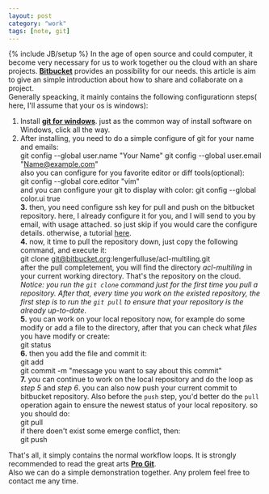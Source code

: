 ```yaml
---
layout: post
category: "work"
tags: [note, git]
---
```

{% include JB/setup %}
In the age of open source and could computer, it become very necessary for us to work together ou the cloud with an 
share projects. [**Bitbucket**](http://bitbucket.org) provides an possibility for our needs.  this article is aim to 
give an simple introduction about how to share and collaborate on a project.   
Generally speacking, it mainly contains the following configurationn steps\( here, I'll assume that your os is 
windows\):  
1.  Install [**git for windows**](msysgit.github.com). just as the common way of install software on Windows, click 
all the way.  
2.  After installing, you need to do a simple configure of git for your name and emails:  
	git config --global user.name "Your Name"
	git config --global user.email "Name@example.com"  
also you can configure for you favorite editor or diff tools\(optional\):  
	git config --global core.editor "vim"  
and you can configure your git to display with color:
	git config --global color.ui true  
**3.** then, you need configure ssh key for pull and push on the bitbucket repository. here, I already configure it 
for 
you, and I will send to you by email, with usage attached. so just skip if you would care the configure details. 
otherwise, a tutorial [here](https://help.github.com/articles/generating-ssh-keys).  
**4.** now, it time to pull the repository down, just copy the following command, and execute it:  
	git clone git@bitbucket.org:lengerfulluse/acl-multiling.git  
after the pull completement, you will find the directory *acl\-multiling* in your current working directory. That's 
the repository on the cloud.  
*Notice: you run the `git clone` command just for the first time you pull a repository. After that, every time you 
work on the existed repository, the first step is to run the `git pull` to ensure that your repository
 is the already up\-to\-date*.      
**5.** you can work on your local repository now, for example do some modify or add a file to the directory, after 
that 
you can check  what *files* you have modify or create:  
	git status  
**6.** then you add the file and commit it:  
	git add <file you modified>  
	git commit \-m "message you want to say about this commit"  
**7.** you can continue to work on the local repository and do the loop as *step 5* and *step 6*. you can also now 
push 
your current commit to bitbucket repository.  Also before the `push` step, you'd better do the `pull` operation again 
to ensure the newest status of your local repository. so you should do:  
	git pull  
if there doen't exist some emerge conflict, then:  
	git push  

That's all, it simply contains the normal workflow loops. It is strongly recommended to read the great arts [**Pro 
Git**](http://www.google.com/search?q=pro+git).  
Also we can do a simple demonstration together. Any prolem feel free to contact me any time.   
